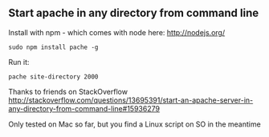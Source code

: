 ## Start apache in any directory from command line

Install with npm - which comes with node here: http://nodejs.org/
```
sudo npm install pache -g
```
Run it:
```
pache site-directory 2000
```

Thanks to friends on StackOverflow
http://stackoverflow.com/questions/13695391/start-an-apache-server-in-any-directory-from-command-line#15936279

Only tested on Mac so far, but you find a Linux script on SO in the meantime
